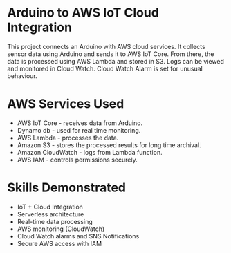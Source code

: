 #  Arduino to AWS IoT Cloud Integration

This project connects an Arduino with AWS cloud services. It collects sensor data using Arduino and sends it to AWS IoT Core. From there, the data is processed using AWS Lambda and stored in S3. Logs can be viewed and monitored  in Cloud Watch. Cloud Watch Alarm is set for unusual behaviour.

#  AWS Services Used

- AWS IoT Core - receives data from Arduino.
- Dynamo db - used for real time monitoring.
- AWS Lambda - processes the data.
- Amazon S3 - stores the processed results for long time archival.
- Amazon CloudWatch - logs from Lambda function.
- AWS IAM - controls permissions securely.

#  Skills Demonstrated

- IoT + Cloud Integration
- Serverless architecture
- Real-time data processing
- AWS monitoring (CloudWatch)
- Cloud Watch alarms and SNS Notifications
- Secure AWS access with IAM
